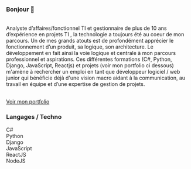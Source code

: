 ### Bonjour 👋
</br>
Analyste d’affaires/fonctionnel TI et gestionnaire de plus de 10 ans d’expérience en projets TI , la technologie a toujours été au coeur de mon parcours. Un de mes grands atouts est de profondément apprécier le fonctionnement d’un produit, sa logique, son architecture.  Le développement en fait ainsi la voie logique et centrale à mon parcours professionnel et aspirations. Ces différentes formations (C#, Python, Django, JavaScript, Reactjs) et projets (voir mon portfolio ci dessous) m'amène à rechercher un emploi en tant que développeur logiciel / web junior qui bénéficie déjà d'une vision macro aidant à la communication, au travail en équipe et d’une expertise de gestion de projets.
</br>
</br>

[Voir mon portfolio](https://tbonnard.onrender.com?visitor=74829)
</br>

### Langages / Techno
C#
</br>Python
</br>Django
</br>JavaScript
</br>ReactJS
</br>NodeJS


